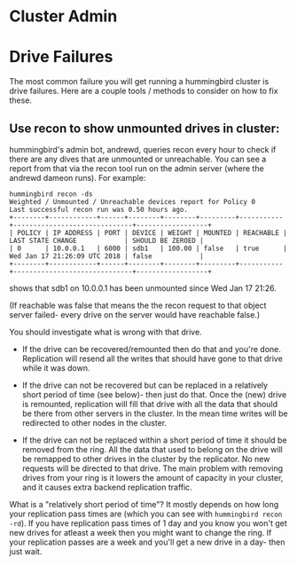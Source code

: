 Cluster Admin
=============

Drive Failures
==============
The most common failure you will get running a hummingbird cluster is drive
failures. Here are a couple tools / methods to consider on how to fix these. 

## Use recon to show unmounted drives in cluster:

hummingbird's admin bot, andrewd, queries recon every hour to check if there
are any dives that are unmounted or unreachable. You can see a report from that
via the recon tool run on the admin server (where the andrewd dameon runs). For
example:

```
hummingbird recon -ds
Weighted / Unmounted / Unreachable devices report for Policy 0
Last successful recon run was 0.50 hours ago.
+--------+------------+------+--------+--------+---------+-----------+------------------------------+------------------+
| POLICY | IP ADDRESS | PORT | DEVICE | WEIGHT | MOUNTED | REACHABLE | LAST STATE CHANGE            | SHOULD BE ZEROED |
| 0      | 10.0.0.1   | 6000 | sdb1   | 100.00 | false   | true      | Wed Jan 17 21:26:09 UTC 2018 | false            |
+--------+------------+------+--------+--------+---------+-----------+------------------------------+------------------+
```

shows that sdb1 on 10.0.0.1 has been unmounted since Wed Jan 17 21:26. 

(If reachable was false that means the the recon request to that object server
failed- every drive on the server would have reachable false.)

You should investigate what is wrong with that drive.

  * If the drive can be recovered/remounted then do that and you're done.
Replication will resend all the writes that should have gone to that drive
while it was down.

  * If the drive can not be recovered but can be replaced in a relatively short
period of time (see below)- then just do that. Once the (new) drive is
remounted, replication will fill that drive with all the data that should be
there from other servers in the cluster. In the mean time writes will be
redirected to other nodes in the cluster.

  * If the drive can not be replaced within a short period of time it should be
removed from the ring. All the data that used to belong on the drive will be
remapped to other drives in the cluster by the replicator. No new requests will
be directed to that drive. The main problem with removing drives from your ring
is it lowers the amount of capacity in your cluster, and it causes extra
backend replication traffic.

What is a "relatively short period of time"? It mostly depends on how long your
replication pass times are (which you can see with `hummingbird recon -rd`). If
you have replication pass times of 1 day and you know you won't get new drives
for atleast a week then you might want to change the ring. If your replication
passes are a week and you'll get a new drive in a day- then just wait.

